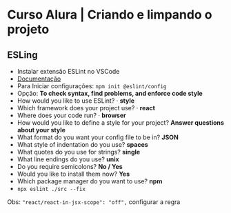 # Curso Alura | Criando e limpando o projeto

## ESLing
* Instalar extensão ESLint no VSCode
* [Documentação](https://www.npmjs.com/package/eslint)
* Para Iniciar configurações: `npm init @eslint/config`
* Opção: **To check syntax, find problems, and enforce code style**
* How would you like to use ESLint? · **style**
* Which framework does your project use? · **react**
* Where does your code run? · **browser**
* How would you like to define a style for your project? **Answer questions about your style**
* What format do you want your config file to be in? **JSON**
* What style of indentation do you use? **spaces**
* What quotes do you use for strings? **single**
* What line endings do you use? **unix**
* Do you require semicolons? **No / Yes**
* Would you like to install them now? **Yes**
*  Which package manager do you want to use? **npm**
*  `npx eslint ./src --fix`

Obs: `"react/react-in-jsx-scope": "off",` configurar a regra